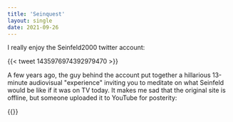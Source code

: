 ```yaml
---
title: 'Seinquest'
layout: single
date: 2021-09-26
---
```

I really enjoy the Seinfeld2000 twitter account:

{{< tweet 1435976974392979470 >}}

A few years ago, the guy behind the account put together a hillarious 13-minute audiovisual "experience" inviting you to meditate on what Seinfeld would be like if it was on TV today. It makes me sad that the original site is offline, but someone uploaded it to YouTube for posterity:

{{<youtube oQuc2708V8U>}}